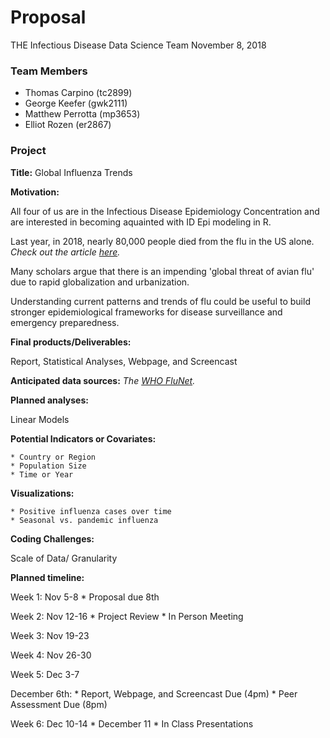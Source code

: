 Proposal
================
THE Infectious Disease Data Science Team
November 8, 2018

### Team Members

-   Thomas Carpino (tc2899)
-   George Keefer (gwk2111)
-   Matthew Perrotta (mp3653)
-   Elliot Rozen (er2867)

### Project

**Title:** Global Influenza Trends

**Motivation:**

All four of us are in the Infectious Disease Epidemiology Concentration and are interested in becoming aquainted with ID Epi modeling in R.

Last year, in 2018, nearly 80,000 people died from the flu in the US alone. *Check out the article [here](https://www.cnn.com/2018/09/26/health/flu-deaths-2017--2018-cdc-bn/index.html).*

Many scholars argue that there is an impending 'global threat of avian flu' due to rapid globalization and urbanization.

Understanding current patterns and trends of flu could be useful to build stronger epidemiological frameworks for disease surveillance and emergency preparedness.

**Final products/Deliverables:**

Report, Statistical Analyses, Webpage, and Screencast

**Anticipated data sources:** *The [WHO FluNet](http://apps.who.int/flumart/Default?ReportNo=12).*

**Planned analyses:**

Linear Models

**Potential Indicators or Covariates:**

    * Country or Region
    * Population Size
    * Time or Year

**Visualizations:**

    * Positive influenza cases over time
    * Seasonal vs. pandemic influenza 

**Coding Challenges:**

Scale of Data/ Granularity

**Planned timeline:**

Week 1: Nov 5-8 \* Proposal due 8th

Week 2: Nov 12-16 \* Project Review \* In Person Meeting

Week 3: Nov 19-23

Week 4: Nov 26-30

Week 5: Dec 3-7

December 6th: \* Report, Webpage, and Screencast Due (4pm) \* Peer Assessment Due (8pm)

Week 6: Dec 10-14 \* December 11 \* In Class Presentations
